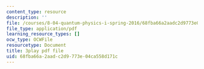 ```yaml
---
content_type: resource
description: ''
file: /courses/8-04-quantum-physics-i-spring-2016/68fba66a2aadc2d9773e04ca558d171c_8abBLKEZLaI.pdf
file_type: application/pdf
learning_resource_types: []
ocw_type: OCWFile
resourcetype: Document
title: 3play pdf file
uid: 68fba66a-2aad-c2d9-773e-04ca558d171c
---
```

